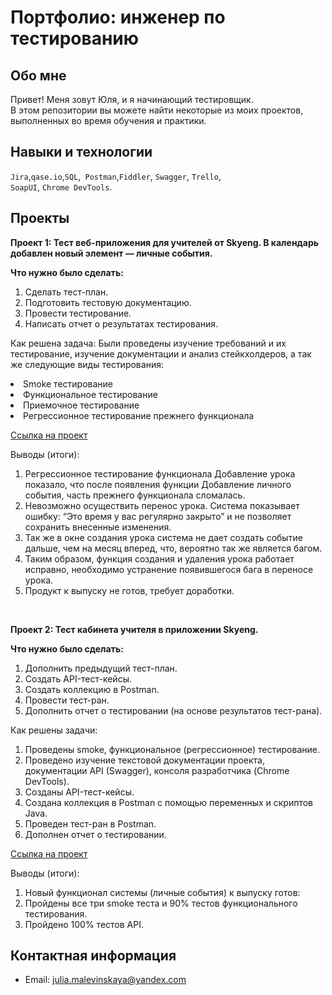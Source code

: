 # Портфолио: инженер по тестированию

## Обо мне 

Привет! Меня зовут Юля, и я начинающий тестировщик. <br>
В этом репозитории вы можете найти некоторые из моих проектов, выполненных во время обучения и практики.
<br>

## Навыки и технологии
``Jira``,``qase.io``,``SQL``,`` Postman``,``Fiddler``, ``Swagger``, ``Trello``, <br>
``SoapUI``, ``Chrome DevTools``.




## Проекты

<p><b>Проект 1: Тест веб-приложения для учителей от Skyeng. В календарь добавлен новый элемент — личные события.</b></p>
<p><b>Что нужно было сделать:</b><p>
<ol>
<li>Cделать тест-план.</li>
 
 <li>Подготовить тестовую документацию.</li>

 <li>Провести тестирование.</li>

 <li>Написать отчет о результатах тестирования.</li>
</ol>

<p>Как решена задача: Были проведены изучение требований и их тестирование, изучение документации и анализ стейкхолдеров, а так же следующие виды тестирования:</p>

<li>Smoke тестирование</li>

<li>Функциональное тестирование</li>

<li>Приемочное тестирование</li>

<li>Регрессионное тестирование прежнего функционала</li>
<p>
<a href="https://docs.google.com/document/d/1ZGP36qMIv4fAZ74Vwnf6FtyW1ibBtTB6_A7eDrFbyYk/edit#heading=h.3al21fjsvtja">Ссылка на проект</a>
 
 <p>Выводы (итоги):<p>
<ol>
<li>Регрессионное тестирование функционала Добавление урока показало, что после появления функции Добавление личного события, часть прежнего функционала сломалась.</li>
<li>Невозможно осуществить перенос урока. Система показывает ошибку: “Это время у вас регулярно закрыто” и не позволяет сохранить  внесенные изменения. </li>
<li>Так же в окне создания урока система не дает создать событие дальше, чем на месяц вперед, что, вероятно так же является багом.</li>
<li>Таким образом, функция создания и удаления урока работает исправно, необходимо устранение появившегося бага в переносе урока.</li>

<li>Продукт к выпуску не готов, требует доработки.</li>
</ol>


<br> 

<p><b>Проект 2: Тест кабинета учителя в приложении Skyeng.</b></p>
<p><b>Что нужно было сделать:</b><p>
<ol>
 <li>Дополнить предыдущий тест-план.</li>
 <li>Создать API-тест-кейсы.</li>
 <li>Создать коллекцию в Postman.</li>
 <li>Провести тест-ран.</li>
 <li>Дополнить отчет о тестировании (на основе результатов тест-рана).</li>
</ol>

<p>Как решены задачи:<p>
<ol>
<li>Проведены smoke, функциональное (регрессионное) тестирование.</li>
 <li>Проведено изучение текстовой документации проекта, документации API (Swagger), консоля разработчика (Chrome DevTools).</li>
 <li>Созданы API-тест-кейсы.</li>
 <li>Создана коллекция в Postman с помощью переменных и скриптов Java.</li>
 <li>Проведен тест-ран в Postman.</li>
 <li>Дополнен отчет о тестировании.</li>
</ol>

<a href="https://docs.google.com/document/d/1oQtJ8ssaiagn2chE5XLAXWKrPuWof7Zk745BRL6-NdE/edit?usp=sharing">Ссылка на проект</a>


 <p>Выводы (итоги):<p>
<ol>
<li>Новый функционал системы (личные события) к выпуску готов:
<li> Пройдены все три smoke теста и 90% тестов функционального тестирования.</li>
<li>Пройдено 100% тестов API.</li>
</ol>



## Контактная информация
- Email: julia.malevinskaya@yandex.com
